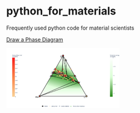 # python_for_materials
Frequently used python code for material scientists

[Draw a Phase Diagram](phase_diagram.py)
<!---(![alt text](phase_diagram_LiMnO.png "Phase Diagram")-->

<img src="phase_diagram_LiMnO.png" alt="drawing" width="300"/>



